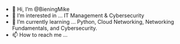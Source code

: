 - 👋 Hi, I’m @BieningMike
- 👀 I’m interested in ... IT Management & Cybersecurity
- 🌱 I’m currently learning ... Python, Cloud Networking, Networking Fundamentals, and Cybersecurity.
- 📫 How to reach me ... 

<!---
BieningMike/BieningMike is a ✨ special ✨ repository because its `README.md` (this file) appears on your GitHub profile.
You can click the Preview link to take a look at your changes.
--->
